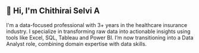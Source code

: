 ## 👋 Hi, I'm Chithirai Selvi A

I'm a data-focused professional with 3+ years in the healthcare insurance industry. I specialize in transforming raw data into actionable insights using tools like Excel, SQL, Tableau and Power BI. I’m now transitioning into a Data Analyst role, combining domain expertise with data skills.

